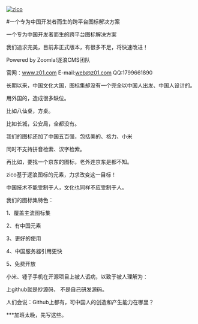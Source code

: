 <link href="css/zico.min.css" rel="stylesheet"/>

<i class="zi zi_tmZiti163 zi_load"></i>

[![zico](https://www.ziti163.com/Template/Font/style/images/logo.svg "zico")](http://ico.z01.com "一个专为中国开发者而生的跨平台图标解决方案")

#一个专为中国开发者而生的跨平台图标解决方案


一个专为中国开发者而生的跨平台图标解决方案

我们追求完美，目前非正式版本，有很多不足，将快速改进！

Powered by Zoomla!逐浪CMS团队

官网：www.z01.com E-mail:web@z01.com QQ:1799661890

长期以来，中国文化大国，图标集却没有一个完全以中国人出发、中国人设计的。

用外国的，造成很多缺位。

比如八仙桌，方桌。

比如长城，公安局，全都没有。

我们的图标还加了中国五百强，包括美的、格力、小米

同时不支持拼音检索、汉字检索。

再比如，要找一个京东的图标，老外连京东是都不知。

zico基于逐浪图标的元素，力求改变这一目标！

中国技术不能受制于人，文化也同样不应受制于人。

我们的图标集特色：

1、覆盖主流图标集

2、有中国元素

3、更好的使用

4、中国服务器引用更快

5、免费开放

小米、锤子手机在开源项目上被人诟病，以致于被人理解为：

上github就是抄源码， 不是自己研发源码。

人们会说：Github上都有，可中国人的创造和产生能力在哪里？

***加班太晚，先写这些。


